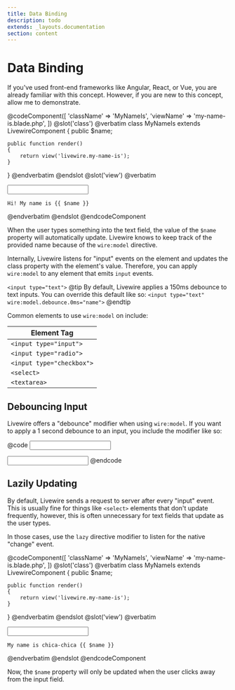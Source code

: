 ```yaml
---
title: Data Binding
description: todo
extends: _layouts.documentation
section: content
---
```


# Data Binding

If you've used front-end frameworks like Angular, React, or Vue, you are already familiar with this concept. However, if you are new to this concept, allow me to demonstrate.

@codeComponent([
    'className' => 'MyNameIs',
    'viewName' => 'my-name-is.blade.php',
])
@slot('class')
@verbatim
class MyNameIs extends LivewireComponent
{
    public $name;

    public function render()
    {
        return view('livewire.my-name-is');
    }
}
@endverbatim
@endslot
@slot('view')
@verbatim
<div>
    <input type="text" wire:model="name">

    Hi! My name is {{ $name }}
</div>
@endverbatim
@endslot
@endcodeComponent

When the user types something into the text field, the value of the `$name` property will automatically update. Livewire knows to keep track of the provided name because of the `wire:model` directive.

Internally, Livewire listens for "input" events on the element and updates the class property with the element's value. Therefore, you can apply `wire:model` to any element that emits `input` events.

`<input type="text">`
@tip
By default, Livewire applies a 150ms debounce to text inputs. You can override this default like so: <code>&lt;input type="text" wire:model.debounce.0ms="name"&gt;</code>
@endtip

Common elements to use `wire:model` on include:

Element Tag |
--- |
`<input type="input">` |
`<input type="radio">` |
`<input type="checkbox">` |
`<select>` |
`<textarea>` |

## Debouncing Input

Livewire offers a "debounce" modifier when using `wire:model`. If you want to apply a 1 second debounce to an input, you include the modifier like so:

@code
<input type="text" wire:model.debounce.1000ms="name">

<!-- You can also specify the time in seconds: -->
<input type="text" wire:model.debounce.1s="name">
@endcode

## Lazily Updating

By default, Livewire sends a request to server after every "input" event. This is usually fine for things like `<select>` elements that don't update frequently, however, this is often unnecessary for text fields that update as the user types.

In those cases, use the `lazy` directive modifier to listen for the native "change" event.


@codeComponent([
    'className' => 'MyNameIs',
    'viewName' => 'my-name-is.blade.php',
])
@slot('class')
@verbatim
class MyNameIs extends LivewireComponent
{
    public $name;

    public function render()
    {
        return view('livewire.my-name-is');
    }
}
@endverbatim
@endslot
@slot('view')
@verbatim
<div>
    <input type="text" wire:model.lazy="name">

    My name is chica-chica {{ $name }}
</div>
@endverbatim
@endslot
@endcodeComponent

Now, the `$name` property will only be updated when the user clicks away from the input field.
